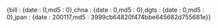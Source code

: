 {bill : {date : 0,md5 : 0},chna : {date : 0,md5 : 0},dgts : {date : 0,md5 : 0},jpan : {date : 200117,md5 : 3999cb64820f474bbe645682d755681e}}
